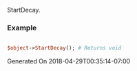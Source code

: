 StartDecay.
### Example

```perl

$object->StartDecay(); # Returns void
```


Generated On 2018-04-29T00:35:14-07:00